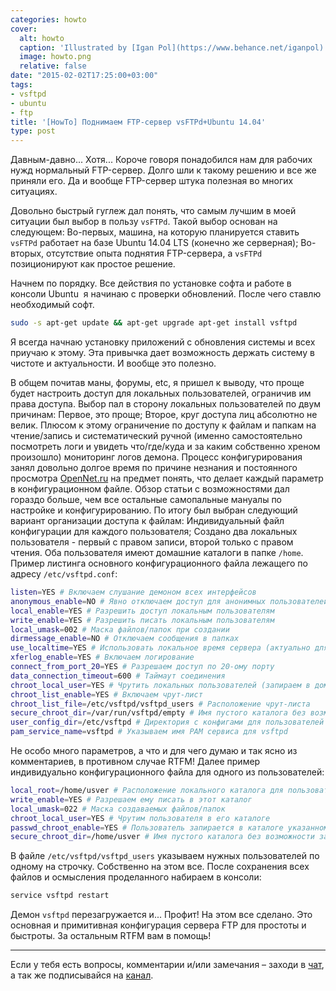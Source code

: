 ```yaml
---
categories: howto
cover:
  alt: howto
  caption: 'Illustrated by [Igan Pol](https://www.behance.net/iganpol)'
  image: howto.png
  relative: false
date: "2015-02-02T17:25:00+03:00"
tags:
- vsftpd
- ubuntu
- ftp
title: '[HowTo] Поднимаем FTP-сервер vsFTPd+Ubuntu 14.04'
type: post
---
```


Давным-давно... Хотя... Короче говоря понадобился нам для рабочих нужд нормальный FTP-сервер. Долго шли к такому решению и все же приняли его. Да и вообще FTP-сервер штука полезная во многих ситуациях.

Довольно быстрый гуглеж дал понять, что самым лучшим в моей ситуации был выбор в пользу `vsFTPd`. Такой выбор основан на следующем: Во-первых, машина, на которую планируется ставить `vsFTPd` работает на базе Ubuntu 14.04 LTS (конечно же серверная); Во-вторых, отсутствие опыта поднятия FTP-сервера, а `vsFTPd` позиционируют как простое решение.

Начнем по порядку. Все действия по установке софта и работе в консоли Ubuntu  я начинаю с проверки обновлений. После чего ставлю необходимый софт.

```bash
sudo -s apt-get update && apt-get upgrade apt-get install vsftpd
```

Я всегда начнаю установку приложений с обновления системы и всех приучаю к этому. Эта привычка дает возможность держать систему в чистоте и актуальности. И вообще это полезно.

В общем почитав маны, форумы, etc, я пришел к выводу, что проще будет настроить доступ для локальных пользователей, ограничив им права доступа. Выбор пал в сторону локальных пользователей по двум причинам: Первое, это проще; Второе, круг доступа лиц абсолютно не велик. Плюсом к этому ограничение по доступу к файлам и папкам на чтение/запись и систематический ручной (именно самостоятельно посмотреть логи и увидеть что/где/куда и за каким собственно хреном произошло) мониторинг логов демона. Процесс конфигурирования занял довольно долгое время по причине незнания и постоянного просмотра [OpenNet.ru](http://www.opennet.ru/base/net/vsftpd_overview.txt.html) на предмет понять, что делает каждый параметр в конфигурационном файле. Обзор статьи с возможностями дал гораздо больше, чем все остальные самопальные мануалы по настройке и конфигурированию. По итогу был выбран следующий вариант организации доступа к файлам: Индивидуальный файл конфигурации для каждого пользователя; Создано два локальных пользователя - первый с правом записи, второй только с правом чтения. Оба пользователя имеют домашние каталоги в папке `/home`. Пример листинга основного конфигурационного файла лежащего по адресу `/etc/vsftpd.conf`:

```bash
listen=YES # Включаем слушание демоном всех интерфейсов 
anonymous_enable=NO # Явно отключаем доступ для анонимных пользователей
local_enable=YES # Разрешить доступ локальным пользователям
write_enable=YES # Разрешить писать локальным пользователям 
local_umask=002 # Маска файлов/папок при создании 
dirmessage_enable=NO # Отключаем сообщения в папках 
use_localtime=YES # Использовать локальное время сервера (актуально для логирования)
xferlog_enable=YES # Включаем логирование 
connect_from_port_20=YES # Разрешаем доступ по 20-ому порту
data_connection_timeout=600 # Таймаут соединения 
chroot_local_user=YES # Чрутить локальных пользователей (запираем в домашнем каталоге) 
chroot_list_enable=YES # Включаем чрут-лист 
chroot_list_file=/etc/vsftpd/vsftpd_users # Расположение чрут-листа
secure_chroot_dir=/var/run/vsftpd/empty # Имя пустого каталога без возможности записи для пользователя ftp 
user_config_dir=/etc/vsftpd # Директория с конфигами для пользователей
pam_service_name=vsftpd # Указываем имя PAM сервиса для vsftpd
```

Не особо много параметров, а что и для чего думаю и так ясно из комментариев, в противном случае RTFM! Далее пример индивидуально конфигурационного файла для одного из пользователей:

```bash
local_root=/home/usver # Расположение локального каталога для пользователя
write_enable=YES # Разрешаем ему писать в этот каталог 
local_umask=022 # Маска создаваемых файлов/папок 
chroot_local_user=YES # Чрутим пользователя в его каталоге 
passwd_chroot_enable=YES # Пользователь запирается в каталоге указанном в /etc/passwd 
secure_chroot_dir=/home/usver # Имя пустого каталога без возможности записи для пользователя ftp (указал на всякий случай)
```

В файле `/etc/vsftpd/vsftpd_users` указываем нужных пользователей по одному на строчку. Собственно на этом все. После сохранения всех файлов и осмысления проделанного набираем в консоли:

```bash
service vsftpd restart
```

Демон `vsftpd` перезагружается и... Профит! На этом все сделано. Это основная и примитивная конфигурация сервера FTP для простоты и быстроты. За остальным RTFM вам в помощь!

---
Если у тебя есть вопросы, комментарии и/или замечания – заходи в [чат](https://ttttt.me/jtprogru_chat), а так же подписывайся на [канал](https://ttttt.me/jtprogru_channel).
